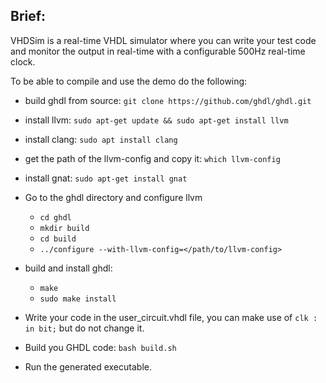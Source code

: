## Brief:
VHDSim is a real-time VHDL simulator where you can write your test code and monitor the output in real-time with a configurable 500Hz real-time clock.

To be able to compile and use the demo do the following:

* build ghdl from source: `git clone https://github.com/ghdl/ghdl.git`

* install llvm: `sudo apt-get update && sudo apt-get install llvm`

* install clang: `sudo apt install clang`

* get the path of the llvm-config and copy it: `which llvm-config`

* install gnat: `sudo apt-get install gnat`

* Go to the ghdl directory and configure llvm
  * `cd ghdl`
  * `mkdir build`
  * `cd build`
  * `../configure --with-llvm-config=</path/to/llvm-config>`

* build and install ghdl:
  * `make`
  * `sudo make install`
 
 * Write your code in the user_circuit.vhdl file, you can make use of `clk : in bit;` but do not change it.
 * Build you GHDL code: `bash build.sh`
 * Run the generated executable.
